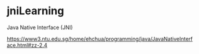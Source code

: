 # jniLearning

Java Native Interface (JNI)

https://www3.ntu.edu.sg/home/ehchua/programming/java/JavaNativeInterface.html#zz-2.4